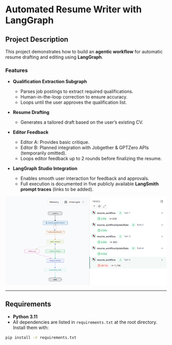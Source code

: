 # Automated Resume Writer with LangGraph  

## Project Description  
This project demonstrates how to build an **agentic workflow** for automatic resume drafting and editing using **LangGraph**.  

### Features  
- **Qualification Extraction Subgraph**  
  - Parses job postings to extract required qualifications.  
  - Human-in-the-loop correction to ensure accuracy.  
  - Loops until the user approves the qualification list.  

- **Resume Drafting**  
  - Generates a tailored draft based on the user’s existing CV.  

- **Editor Feedback**  
  - Editor A: Provides basic critique.  
  - Editor B: Planned integration with Jobgether & GPTZero APIs (temporarily omitted).  
  - Loops editor feedback up to 2 rounds before finalizing the resume.  

- **LangGraph Studio Integration**  
  - Enables smooth user interaction for feedback and approvals.  
  - Full execution is documented in five publicly available **LangSmith prompt traces** (links to be added). 

![Alt text](langgraph_studio.png)

---

## Requirements  
- **Python 3.11**  
- All dependencies are listed in `requirements.txt` at the root directory.  
  Install them with:  

```bash
pip install -r requirements.txt
```


